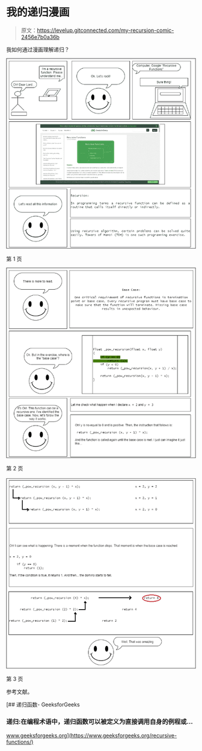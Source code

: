 # 我的递归漫画

> 原文：<https://levelup.gitconnected.com/my-recursion-comic-2456e7b0a36b>

我如何通过漫画理解递归？

![](img/d7f7817f3237addd73a32c864182519f.png)

第 1 页

![](img/e8c986c8eb1776d995badf56dcfe904d.png)

第 2 页

![](img/17196c888f518c6ddd7f0c43c5b46faf.png)

第 3 页

参考文献。

[](https://www.geeksforgeeks.org/recursive-functions/) [## 递归函数- GeeksforGeeks

### 递归:在编程术语中，递归函数可以被定义为直接调用自身的例程或…

www.geeksforgeeks.org](https://www.geeksforgeeks.org/recursive-functions/)